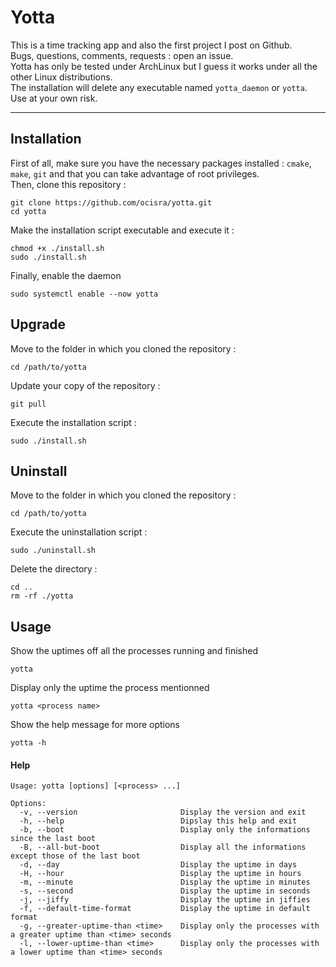 # Yotta  

This is a time tracking app and also the first project I post on Github.  
Bugs, questions, comments, requests : open an issue.  
Yotta has only be tested under ArchLinux but I guess it works under all the other Linux distributions.  
The installation will delete any executable named `yotta_daemon` or `yotta`. Use at your own risk.  
***

## Installation  
First of all, make sure you have the necessary packages installed : `cmake`, `make`, `git` and that you can take advantage of root privileges.  
Then, clone this repository :  
```
git clone https://github.com/ocisra/yotta.git
cd yotta
```  
Make the installation script executable and execute it :  
```
chmod +x ./install.sh
sudo ./install.sh
```
Finally, enable the daemon
```
sudo systemctl enable --now yotta
```
  
## Upgrade  
Move to the folder in which you cloned the repository :  
```
cd /path/to/yotta
```  
Update your copy of the repository :  
```
git pull
```  
Execute the installation script :  
```
sudo ./install.sh
```  

## Uninstall  
Move to the folder in which you cloned the repository :  
```
cd /path/to/yotta
```  
Execute the uninstallation script :  
```
sudo ./uninstall.sh
```  
Delete the directory : 
```
cd ..
rm -rf ./yotta 
```  

## Usage  
Show the uptimes off all the processes running and finished
```shell script
yotta
```
Display only the uptime the process mentionned
```shell script
yotta <process name>
```
Show the help message for more options
```shell script
yotta -h
```  

#### Help  
```
Usage: yotta [options] [<process> ...]

Options:
  -v, --version                       Display the version and exit
  -h, --help                          Dipslay this help and exit
  -b, --boot                          Display only the informations since the last boot
  -B, --all-but-boot                  Display all the informations except those of the last boot
  -d, --day                           Display the uptime in days
  -H, --hour                          Display the uptime in hours
  -m, --minute                        Display the uptime in minutes
  -s, --second                        Display the uptime in seconds
  -j, --jiffy                         Display the uptime in jiffies
  -f, --default-time-format           Display the uptime in default format
  -g, --greater-uptime-than <time>    Display only the processes with a greater uptime than <time> seconds
  -l, --lower-uptime-than <time>      Display only the processes with a lower uptime than <time> seconds
```
